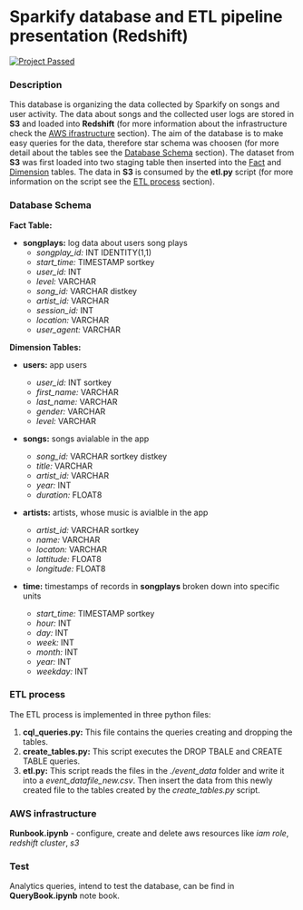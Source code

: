 # Sparkify database and ETL pipeline presentation (Redshift)
[![Project Passed](https://img.shields.io/badge/project-passed-success.svg)](https://img.shields.io/badge/project-passed-success.svg)

### Description

This database is organizing the data collected by Sparkify on songs and user activity. The data about songs and the collected user logs are stored in **S3** and loaded into **Redshift** (for more information about the infrastructure check the [AWS ifrastructure](#aws-infrastructure) section). The aim of the database is to make easy queries for the data, therefore star schema was choosen (for more detail about the tables see the [Database Schema](#database-schema) section). The dataset from **S3** was first loaded into two staging table then inserted into the [Fact](#fact-table_) and [Dimension](#dimension-tables:) tables. The data in **S3** is consumed by the **etl.py** script (for more information on the script see the [ETL process](#etl-process) section).

### Database Schema

**Fact Table:**
- **songplays:**  log data about users song plays
    - *songplay_id:* INT IDENTITY(1,1)
    - *start_time:* TIMESTAMP sortkey
    - *user_id:* INT
    - *level:* VARCHAR
    - *song_id:* VARCHAR distkey
    - *artist_id:* VARCHAR
    - *session_id:* INT
    - *location:* VARCHAR
    - *user_agent:* VARCHAR
    
**Dimension Tables:**
- **users:** app users
    - *user_id:* INT sortkey
    - *first_name:* VARCHAR
    - *last_name:* VARCHAR
    - *gender:* VARCHAR
    - *level:* VARCHAR

- **songs:** songs avialable in the app
    - *song_id:* VARCHAR sortkey distkey
    - *title:* VARCHAR
    - *artist_id:* VARCHAR
    - *year:* INT
    - *duration:* FLOAT8

- **artists:** artists, whose music is avialble in the app
    - *artist_id:* VARCHAR sortkey
    - *name:* VARCHAR
    - *locaton:* VARCHAR
    - *lattitude:* FLOAT8
    - *longitude:* FLOAT8

- **time:**  timestamps of records in **songplays** broken down into specific units
    - *start_time:* TIMESTAMP sortkey
    - *hour:* INT
    - *day:* INT
    - *week:* INT
    - *month:* INT
    - *year:* INT
    - *weekday:* INT

### ETL process

The ETL process is implemented in three python files:
1. **cql_queries.py:** This file contains the queries creating and dropping the tables.
2. **create_tables.py:** This script executes the DROP TBALE and CREATE TABLE queries.
3. **etl.py:** This script reads the files in the *./event_data* folder and write it into a *event_datafile_new.csv*. Then insert the data from this newly created file to the tables created by the *create_tables.py* script.

### AWS infrastructure

**Runbook.ipynb** - configure, create and delete aws resources like *iam role*, *redshift cluster*, *s3*

### Test

Analytics queries, intend to test the database, can be find in **QueryBook.ipynb** note book.
    